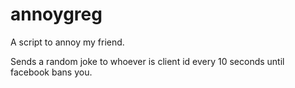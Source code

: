 # annoygreg
A script to annoy my friend.




Sends a random joke to whoever is client id every 10 seconds until facebook bans you.
